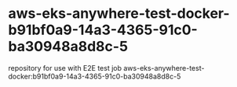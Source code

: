 # aws-eks-anywhere-test-docker-b91bf0a9-14a3-4365-91c0-ba30948a8d8c-5
repository for use with E2E test job aws-eks-anywhere-test-docker:b91bf0a9-14a3-4365-91c0-ba30948a8d8c-5
